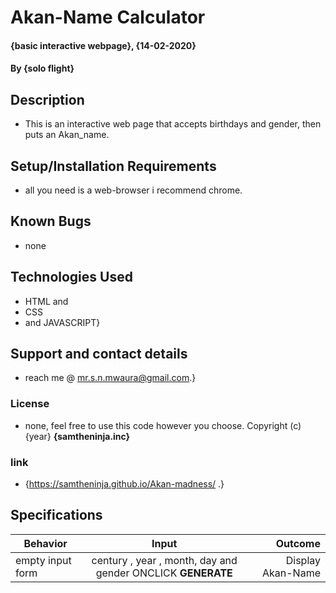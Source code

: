 # Akan-Name Calculator
#### {basic interactive webpage}, {14-02-2020}
#### By **{solo flight}**
## Description
* This is an interactive web page that accepts birthdays and gender, then puts an Akan_name.
## Setup/Installation Requirements
* all you need is a web-browser i recommend chrome.
## Known Bugs
* none
## Technologies Used
* HTML and 
* CSS 
* and JAVASCRIPT}
## Support and contact details
* reach me @ mr.s.n.mwaura@gmail.com.}
### License
* none, feel free to use this code however you choose.
Copyright (c) {year} **{samtheninja.inc}**
### link
* {https://samtheninja.github.io/Akan-madness/ .}
## Specifications
| Behavior        | Input           | Outcome  |
| ------------- |:-------------:| -----:|
| empty input form | century , year , month, day and gender  ONCLICK **GENERATE** |Display Akan-Name|

